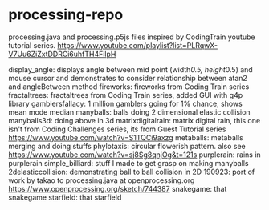 # processing-repo
processing.java and processing.p5js files inspired by CodingTrain youtube tutorial series.
https://www.youtube.com/playlist?list=PLRqwX-V7Uu6ZiZxtDDRCi6uhfTH4FilpH

display_angle: displays angle between mid point (width*0.5, height*0.5) and mouse cursor and demonstrates to consider relationship between atan2 and angleBetween method
fireworks: fireworks from Coding Train series
fractaltrees: fractaltrees from Coding Train series, added GUI with g4p library
gamblersfallacy: 1 million gamblers going for 1% chance, shows mean mode median
manyballs: balls doing 2 dimensional elastic collision
manyballs3d: doing above in 3d
matrixdigitalrain: matrix digital rain, this one isn't from Coding Challenges series, its from Guest Tutorial series https://www.youtube.com/watch?v=S1TQCi9axzg
metaballs: metaballs merging and doing stuffs
phylotaxis: circular flowerish pattern. also see https://www.youtube.com/watch?v=sj8Sg8qnjOg&t=121s
purplerain: rains in purplerain
simple_billiard: stuff I made to get grasp on making manyballs
2delasticcollision: demonstrating ball to ball collision in 2D
190923: port of work by takao to processing.java at openprocessing.org https://www.openprocessing.org/sketch/744387
snakegame: that snakegame
starfield: that starfield